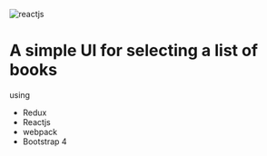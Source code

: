 ![reactjs](https://kyleshevlin.com/wp-content/uploads/2016/11/redux_logo_2.png)

# A simple UI for selecting a list of books

using
- Redux
- Reactjs
- webpack
- Bootstrap 4


